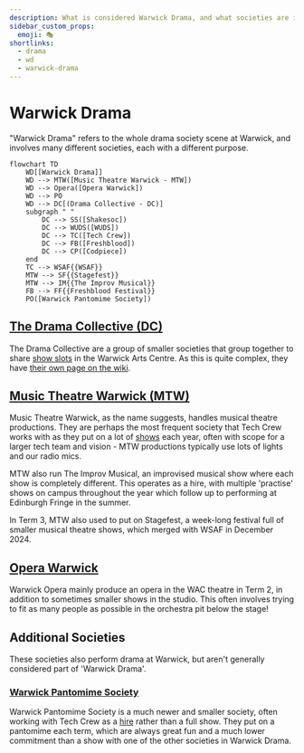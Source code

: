 ```yaml
---
description: What is considered Warwick Drama, and what societies are involved?
sidebar_custom_props:
  emoji: 🎭
shortlinks:
  - drama
  - wd
  - warwick-drama
---
```

# Warwick Drama

"Warwick Drama" refers to the whole drama society scene at Warwick, and involves many different societies, each with a different purpose.

```mermaid
flowchart TD
    WD[[Warwick Drama]]
    WD --> MTW([Music Theatre Warwick - MTW])
    WD --> Opera([Opera Warwick])
    WD --> PO
    WD --> DC[(Drama Collective - DC)]
    subgraph " "
        DC --> SS([Shakesoc])
        DC --> WUDS([WUDS])
        DC --> TC([Tech Crew])
        DC --> FB([Freshblood])
        DC --> CP([Codpiece])
    end
    TC --> WSAF{{WSAF}}
    MTW --> SF{{Stagefest}}
    MTW --> IM{{The Improv Musical}}
    FB --> FF{{Freshblood Festival}}
    PO([Warwick Pantomime Society])
```
## [The Drama Collective (DC)](/wiki/warwick-drama/drama-collective)
The Drama Collective are a group of smaller societies that group together to share [show slots](/wiki/warwick-drama/shows)
in the Warwick Arts Centre. As this is quite complex, they have
[their own page on the wiki](/wiki/warwick-drama/drama-collective).

## [Music Theatre Warwick (MTW)](https://www.warwicksu.com/societies-sports/societies/musictheatrewarwick/)
Music Theatre Warwick, as the name suggests, handles musical theatre productions. They are perhaps the most frequent
society that Tech Crew works with as they put on a lot of [shows](/wiki/warwick-drama/shows) each year, often with scope for
a larger tech team and vision - MTW productions typically use lots of lights and our radio mics.

MTW also run The Improv Musical, an improvised musical show where each show is completely different. This operates as
a hire, with multiple 'practise' shows on campus throughout the year which follow up to performing at Edinburgh
Fringe in the summer.

In Term 3, MTW also used to put on Stagefest, a week-long festival full of smaller musical theatre shows, which merged with WSAF in December 2024.

## [Opera Warwick](https://www.warwicksu.com/societies-sports/societies/operawarwick/)
Warwick Opera mainly produce an opera in the WAC theatre in Term 2, in addition to sometimes smaller shows in the
studio. This often involves trying to fit as many people as possible in the orchestra pit below the stage!

## Additional Societies
These societies also perform drama at Warwick, but aren't generally considered part of 'Warwick Drama'.

### [Warwick Pantomime Society](https://www.warwicksu.com/societies-sports/societies/pantomime/)
Warwick Pantomime Society is a much newer and smaller society, often working with Tech Crew as a
[hire](/wiki/tech-crew/shows-hires) rather than a full show. They put on a pantomime each term, which are always
great fun and a much lower commitment than a show with one of the other societies in Warwick Drama.
